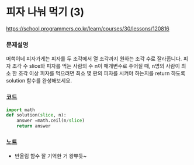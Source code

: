 # 피자 나눠 먹기 (3)
https://school.programmers.co.kr/learn/courses/30/lessons/120816

### 문제설명
머쓱이네 피자가게는 피자를 두 조각에서 열 조각까지 원하는 조각 수로 잘라줍니다. 피자 조각 수 slice와 피자를 먹는 사람의 수 n이 매개변수로 주어질 때, n명의 사람이 최소 한 조각 이상 피자를 먹으려면 최소 몇 판의 피자를 시켜야 하는지를 return 하도록 solution 함수를 완성해보세요.

### 코드
```python
import math
def solution(slice, n):
    answer =math.ceil(n/slice)
    return answer
```
### 노트
- 반올림 함수 잘 기억한 거 왕뿌듯~